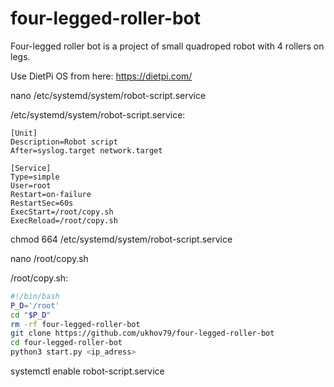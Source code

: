 # four-legged-roller-bot
Four-legged roller bot is a project of small quadroped robot with 4 rollers on legs.

Use DietPi OS from here: https://dietpi.com/

nano /etc/systemd/system/robot-script.service

/etc/systemd/system/robot-script.service:
```
[Unit]
Description=Robot script
After=syslog.target network.target

[Service]
Type=simple
User=root
Restart=on-failure
RestartSec=60s
ExecStart=/root/copy.sh
ExecReload=/root/copy.sh
```

chmod 664 /etc/systemd/system/robot-script.service

nano /root/copy.sh

/root/copy.sh:
```bash
#!/bin/bash
P_D='/root'
cd "$P_D"
rm -rf four-legged-roller-bot
git clone https://github.com/ukhov79/four-legged-roller-bot
cd four-legged-roller-bot
python3 start.py <ip_adress>
```

systemctl enable robot-script.service
